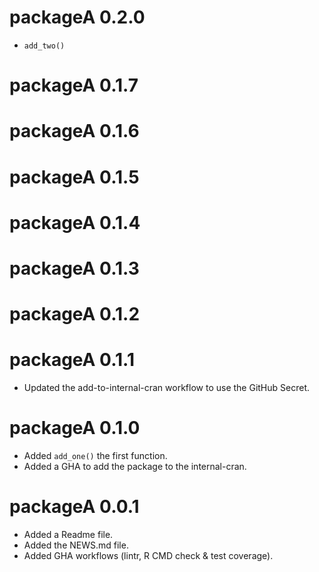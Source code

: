 # packageA 0.2.0

* `add_two()`

# packageA 0.1.7

# packageA 0.1.6

# packageA 0.1.5

# packageA 0.1.4

# packageA 0.1.3

# packageA 0.1.2

# packageA 0.1.1

* Updated the add-to-internal-cran workflow to use the GitHub Secret.

# packageA 0.1.0

* Added `add_one()` the first function.
* Added a GHA to add the package to the internal-cran.

# packageA 0.0.1

* Added a Readme file.
* Added the NEWS.md file.
* Added GHA workflows (lintr, R CMD check & test coverage).
